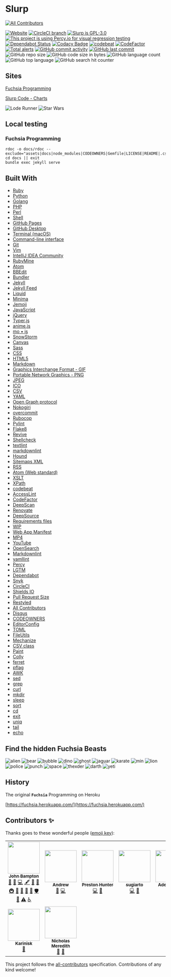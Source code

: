 # Slurp

<!-- ALL-CONTRIBUTORS-BADGE:START - Do not remove or modify this section -->
[![All Contributors](https://img.shields.io/badge/all_contributors-9-orange.svg?style=flat-square)](#contributors-)
<!-- ALL-CONTRIBUTORS-BADGE:END -->
[![Website](https://img.shields.io/website/https/slurpcode.github.io/slurp.svg)](https://slurpcode.github.io/slurp)
[![CircleCI branch](https://img.shields.io/circleci/project/github/slurpcode/slurp/master.svg)](https://circleci.com/gh/slurpcode/slurp)
[![Slurp is GPL-3.0](https://img.shields.io/github/license/slurpcode/slurp.svg)](https://github.com/slurpcode/slurp/blob/master/LICENSE)
[![This project is using Percy.io for visual regression testing](https://percy.io/static/images/percy-badge.svg)](https://percy.io)
[![Dependabot Status](https://api.dependabot.com/badges/status?host=github&repo=slurpcode/slurp)](https://dependabot.com)
[![Codacy Badge](https://api.codacy.com/project/badge/Grade/e1f59ed4900747198ab1df798e85267c)](https://app.codacy.com/app/slurpcode/slurp?utm_source=github.com&utm_medium=referral&utm_content=slurpcode/slurp&utm_campaign=Badge_Grade_Dashboard)
[![codebeat](https://codebeat.co/badges/0f22c395-4213-4f0b-b5a6-22b68c1ba7eb)](https://codebeat.co/projects/github-com-slurpcode-slurp-master)
[![CodeFactor](https://www.codefactor.io/repository/github/slurpcode/slurp/badge)](https://www.codefactor.io/repository/github/slurpcode/slurp)
[![Total alerts](https://img.shields.io/lgtm/alerts/g/slurpcode/slurp.svg?logo=lgtm&logoWidth=18)](https://lgtm.com/projects/g/slurpcode/slurp/alerts/)
[![GitHub commit activity](https://img.shields.io/github/commit-activity/y/slurpcode/slurp.svg)](https://github.com/slurpcode/slurp/graphs/contributors)
[![GitHub last commit](https://img.shields.io/github/last-commit/slurpcode/slurp.svg)](https://github.com/slurpcode/slurp/commits/master)
![GitHub repo size](https://img.shields.io/github/repo-size/slurpcode/slurp.svg)
![GitHub code size in bytes](https://img.shields.io/github/languages/code-size/slurpcode/slurp.svg)
![GitHub language count](https://img.shields.io/github/languages/count/slurpcode/slurp.svg)
![GitHub top language](https://img.shields.io/github/languages/top/slurpcode/slurp.svg)
![GitHub search hit counter](https://img.shields.io/github/search/slurpcode/slurp/jekyll.svg)

## Sites

[Fuchsia Programming](https://fuchsia.surf/)

[Slurp Code - Charts](https://slurpcode.netlify.com/)

![Lode Runner](docs/assets/images/gifs/lode-runner.gif "Lode Runner")
![Star Wars](docs/assets/images/gifs/star-wars-2.gif "Star Wars")

## Local testing

### Fuchsia Programming

```
rdoc -o docs/rdoc --exclude="assets|docs|node_modules|CODEOWNERS|Gemfile|LICENSE|README|.csv|.fql|.go|.iml|.ipr|.iws|.json|.lock|.php|.py|.sh|.toml|.txt|.xsl"
cd docs || exit
bundle exec jekyll serve
```

## Built With

- [Ruby](https://www.ruby-lang.org/)
- [Python](https://www.python.org/)
- [Golang](https://golang.org/)
- [PHP](https://www.php.net/)
- [Perl](https://www.perl.org/)
- [Shell](https://en.wikipedia.org/wiki/Shell_script)
- [GitHub Pages](https://pages.github.com/)
- [GitHub Desktop](https://desktop.github.com/)
- [Terminal (macOS)](<https://en.wikipedia.org/wiki/Terminal_(macOS)>)
- [Command-line interface](https://en.wikipedia.org/wiki/Command-line_interface)
- [Git](https://git-scm.com/)
- [Vim](https://www.vim.org/)
- [IntelliJ IDEA Community](https://www.jetbrains.com/idea/)
- [RubyMine](https://www.jetbrains.com/ruby/)
- [Atom](https://atom.io/)
- [BBEdit](http://www.barebones.com/products/bbedit/)
- [Bundler](https://bundler.io/)
- [Jekyll](https://jekyllrb.com/)
- [Jekyll Feed](https://github.com/jekyll/jekyll-feed)
- [Liquid](https://shopify.github.io/liquid/)
- [Minima](https://github.com/jekyll/minima)
- [Jemoji](https://github.com/jekyll/jemoji)
- [JavaScript](https://developer.mozilla.org/en-US/docs/Web/JavaScript)
- [jQuery](https://jquery.com/)
- [Typer.js](https://steven.codes/typerjs/)
- [anime.js](http://animejs.com/)
- [mo &bull; js](https://github.com/legomushroom/mojs)
- [SnowStorm](https://github.com/scottschiller/Snowstorm)
- [Canvas](https://developer.mozilla.org/en-US/docs/Web/API/Canvas_API/Tutorial)
- [Sass](https://sass-lang.com/)
- [CSS](https://developer.mozilla.org/en-US/docs/Web/CSS)
- [HTML5](https://developer.mozilla.org/en-US/docs/Web/Guide/HTML/HTML5)
- [Markdown](https://daringfireball.net/projects/markdown)
- [Graphics Interchange Format - GIF](https://en.wikipedia.org/wiki/GIF)
- [Portable Network Graphics - PNG](https://en.wikipedia.org/wiki/Portable_Network_Graphics)
- [JPEG](https://en.wikipedia.org/wiki/JPEG)
- [ICO](<https://en.wikipedia.org/wiki/ICO_(file_format)>)
- [CSV](https://en.wikipedia.org/wiki/CSV)
- [YAML](http://yaml.org/)
- [Open Graph protocol](http://ogp.me/)
- [Nokogiri](https://nokogiri.org/)
- [overcommit](https://github.com/brigade/overcommit)
- [Rubocop](https://github.com/rubocop-hq/rubocop)
- [Pylint](https://www.pylint.org/)
- [Flake8](http://flake8.pycqa.org/en/latest/)
- [Revive](https://revive.run/)
- [Shellcheck](https://github.com/koalaman/shellcheck)
- [textlint](https://textlint.github.io/)
- [markdownlint](https://www.npmjs.com/package/markdownlint)
- [Hound](https://houndci.com/)
- [Sitemaps XML](https://www.sitemaps.org/protocol.html)
- [RSS](https://en.wikipedia.org/wiki/RSS)
- [Atom (Web standard)](<https://en.wikipedia.org/wiki/Atom_(Web_standard)>)
- [XSLT](https://www.w3schools.com/xml/xsl_intro.asp)
- [XPath](https://www.w3schools.com/xml/xpath_intro.asp)
- [codebeat](https://codebeat.co)
- [AccessLint](https://www.accesslint.com/)
- [CodeFactor](https://www.codefactor.io/)
- [DeepScan](https://deepscan.io/)
- [Renovate](https://renovate.whitesourcesoftware.com/)
- [DeepSource](https://deepsource.io/)
- [Requirements files](https://pip.readthedocs.io/en/1.1/requirements.html)
- [WIP](https://github.com/marketplace/wip)
- [Web App Manifest](https://developers.google.com/web/fundamentals/web-app-manifest/)
- [MP4](https://en.wikipedia.org/wiki/MPEG-4_Part_14)
- [YouTube](https://www.youtube.com/)
- [OpenSearch](https://developer.mozilla.org/en-US/docs/Web/OpenSearch)
- [Markdownlint](https://github.com/markdownlint/markdownlint)
- [yamllint](https://yamllint.readthedocs.io/en/stable/index.html)
- [Percy](https://percy.io)
- [LGTM](https://lgtm.com)
- [Dependabot](https://dependabot.com/)
- [Snyk](https://snyk.io/)
- [CircleCI](https://circleci.com/)
- [Shields IO](https://shields.io)
- [Pull Request Size](https://github.com/marketplace/pull-request-size)
- [Restyled](https://restyled.io/)
- [All Contributors](https://allcontributors.org/)
- [Disqus](https://disqus.com/)
- [CODEOWNERS](https://help.github.com/en/github/creating-cloning-and-archiving-repositories/about-code-owners)
- [EditorConfig](https://editorconfig.org/)
- [TOML](https://en.wikipedia.org/wiki/TOML)
- [FileUtils](https://apidock.com/ruby/v2_6_3/FileUtils)
- [Mechanize](https://www.rubydoc.info/gems/mechanize/Mechanize)
- [CSV class](https://docs.ruby-lang.org/en/2.6.0/CSV.html)
- [Paint](https://github.com/janlelis/paint)
- [Colly](http://go-colly.org/)
- [ferret](https://www.montferret.dev/)
- [pflag](https://github.com/spf13/pflag)
- [AWK](https://en.wikipedia.org/wiki/AWK)
- [sed](https://en.wikipedia.org/wiki/Sed)
- [grep](https://en.wikipedia.org/wiki/Grep)
- [curl](https://curl.haxx.se/)
- [mkdir](https://en.wikipedia.org/wiki/Mkdir)
- [sleep](<https://en.wikipedia.org/wiki/Sleep_(command)>)
- [sort](<https://en.wikipedia.org/wiki/Sort_(Unix)>)
- [cd](<https://en.wikipedia.org/wiki/Cd_(command)>)
- [exit](<https://en.wikipedia.org/wiki/Exit_(command)>)
- [uniq](https://en.wikipedia.org/wiki/Uniq)
- [tail](<https://en.wikipedia.org/wiki/Tail_(Unix)>)
- [echo](<https://en.wikipedia.org/wiki/Echo_(command)>)

## Find the hidden Fuchsia Beasts

![alien](docs/assets/images/beasts/alien.png "alien")
![bear](docs/assets/images/beasts/bear.png "bear")
![bubble](docs/assets/images/beasts/bubble.png "bubble")
![dino](docs/assets/images/beasts/dino.png "dino")
![ghost](docs/assets/images/beasts/ghost.png "ghost")
![jaguar](docs/assets/images/beasts/jaguar.png "jaguar")
![karate](docs/assets/images/beasts/karate.png "karate")
![min](docs/assets/images/beasts/min.png "min")
![lion](docs/assets/images/beasts/orange.png "lion")
![police](docs/assets/images/beasts/police.png "police")
![punch](docs/assets/images/beasts/punch.png "punch")
![space](docs/assets/images/beasts/space.png "space")
![thexder](docs/assets/images/beasts/thexder.png "thexder")
![darth](docs/assets/images/beasts/darth.png "darth")
![yeti](docs/assets/images/beasts/yeti.png "yeti")

## History

The original **`Fuchsia`** Programming on Heroku

[https://fuchsia.herokuapp.com/](https://fuchsia.herokuapp.com/)

## Contributors ✨

Thanks goes to these wonderful people ([emoji key](https://allcontributors.org/docs/en/emoji-key)):

<!-- ALL-CONTRIBUTORS-LIST:START - Do not remove or modify this section -->
<!-- prettier-ignore-start -->
<!-- markdownlint-disable -->
<table>
  <tr>
    <td align="center"><a href="https://thebeast.me/about/"><img src="https://avatars3.githubusercontent.com/u/418747?v=4" width="100px;" alt=""/><br /><sub><b>John Bampton</b></sub></a><br /><a href="https://github.com/slurpcode/slurp/issues?q=author%3Ajbampton" title="Bug reports">🐛</a> <a href="#business-jbampton" title="Business development">💼</a> <a href="https://github.com/slurpcode/slurp/commits?author=jbampton" title="Code">💻</a> <a href="#content-jbampton" title="Content">🖋</a> <a href="https://github.com/slurpcode/slurp/commits?author=jbampton" title="Documentation">📖</a> <a href="#ideas-jbampton" title="Ideas, Planning, & Feedback">🤔</a> <a href="#infra-jbampton" title="Infrastructure (Hosting, Build-Tools, etc)">🚇</a> <a href="#maintenance-jbampton" title="Maintenance">🚧</a> <a href="#projectManagement-jbampton" title="Project Management">📆</a> <a href="#question-jbampton" title="Answering Questions">💬</a> <a href="https://github.com/slurpcode/slurp/pulls?q=is%3Apr+reviewed-by%3Ajbampton" title="Reviewed Pull Requests">👀</a> <a href="#security-jbampton" title="Security">🛡️</a> <a href="#tool-jbampton" title="Tools">🔧</a> <a href="https://github.com/slurpcode/slurp/commits?author=jbampton" title="Tests">⚠️</a> <a href="#a11y-jbampton" title="Accessibility">️️️️♿️</a></td>
    <td align="center"><a href="http://spectralapps.com.br"><img src="https://avatars1.githubusercontent.com/u/56676505?v=4" width="100px;" alt=""/><br /><sub><b>Andrew </b></sub></a><br /><a href="https://github.com/slurpcode/slurp/issues?q=author%3Aspectralapps" title="Bug reports">🐛</a> <a href="https://github.com/slurpcode/slurp/commits?author=spectralapps" title="Code">💻</a></td>
    <td align="center"><a href="http://www.database-genius.com"><img src="https://avatars3.githubusercontent.com/u/15176414?v=4" width="100px;" alt=""/><br /><sub><b>Preston Hunter</b></sub></a><br /><a href="https://github.com/slurpcode/slurp/commits?author=prestonhunter" title="Code">💻</a> <a href="https://github.com/slurpcode/slurp/commits?author=prestonhunter" title="Documentation">📖</a></td>
    <td align="center"><a href="https://www.linkedin.com/in/sugiarto-udah-15023111"><img src="https://avatars0.githubusercontent.com/u/70807?v=4" width="100px;" alt=""/><br /><sub><b>sugiarto</b></sub></a><br /><a href="https://github.com/slurpcode/slurp/commits?author=ugifractal" title="Code">💻</a> <a href="https://github.com/slurpcode/slurp/pulls?q=is%3Apr+reviewed-by%3Augifractal" title="Reviewed Pull Requests">👀</a></td>
    <td align="center"><a href="http://llearn.me/portfolio/"><img src="https://avatars2.githubusercontent.com/u/33186580?v=4" width="100px;" alt=""/><br /><sub><b>AdemHodzic</b></sub></a><br /><a href="https://github.com/slurpcode/slurp/commits?author=AdemHodzic" title="Code">💻</a></td>
    <td align="center"><a href="https://www.grafixwiz.com"><img src="https://avatars2.githubusercontent.com/u/33774837?v=4" width="100px;" alt=""/><br /><sub><b>Harley Armentrout</b></sub></a><br /><a href="https://github.com/slurpcode/slurp/commits?author=grfxwzdesigner" title="Documentation">📖</a> <a href="#design-grfxwzdesigner" title="Design">🎨</a> <a href="#ideas-grfxwzdesigner" title="Ideas, Planning, & Feedback">🤔</a> <a href="#projectManagement-grfxwzdesigner" title="Project Management">📆</a></td>
    <td align="center"><a href="https://github.com/summerhill5"><img src="https://avatars2.githubusercontent.com/u/42298149?v=4" width="100px;" alt=""/><br /><sub><b>Jorge Araica</b></sub></a><br /><a href="https://github.com/slurpcode/slurp/commits?author=summerhill5" title="Documentation">📖</a> <a href="#design-summerhill5" title="Design">🎨</a> <a href="#ideas-summerhill5" title="Ideas, Planning, & Feedback">🤔</a></td>
  </tr>
  <tr>
    <td align="center"><a href="https://github.com/Karinisk"><img src="https://avatars1.githubusercontent.com/u/43111214?v=4" width="100px;" alt=""/><br /><sub><b>Karinisk</b></sub></a><br /><a href="#design-Karinisk" title="Design">🎨</a></td>
    <td align="center"><a href="http://ndm.id.au/"><img src="https://avatars3.githubusercontent.com/u/1697199?v=4" width="100px;" alt=""/><br /><sub><b>Nicholas Meredith</b></sub></a><br /><a href="https://github.com/slurpcode/slurp/commits?author=udha" title="Documentation">📖</a> <a href="#ideas-udha" title="Ideas, Planning, & Feedback">🤔</a></td>
  </tr>
</table>

<!-- markdownlint-enable -->
<!-- prettier-ignore-end -->
<!-- ALL-CONTRIBUTORS-LIST:END -->

This project follows the [all-contributors](https://github.com/all-contributors/all-contributors) specification. Contributions of any kind welcome!
